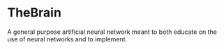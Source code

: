 # TheBrain
A general purpose artificial neural network meant to both educate on the use of neural networks and to implement.
